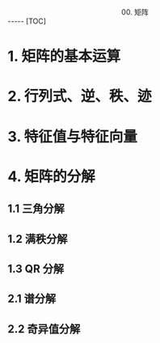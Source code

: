 <center>00. 矩阵</center>
-----
[TOC]

# 1. 矩阵的基本运算

# 2. 行列式、逆、秩、迹

# 3. 特征值与特征向量

# 4. 矩阵的分解

## 1.1 三角分解

## 1.2 满秩分解

## 1.3 QR 分解

## 2.1 谱分解

## 2.2 奇异值分解

